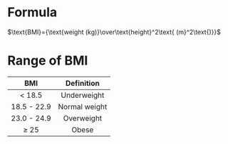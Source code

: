 # Formula
$\text{BMI}={\text{weight (kg)}\over\text{height}^2\text{ (m}^2\text{)}}$

# Range of BMI
|     BMI     |  Definition   |
| :---------: | :-----------: |
|   < 18.5    |  Underweight  |
| 18.5 - 22.9 | Normal weight |
| 23.0 - 24.9 |  Overweight   |
|    ≥ 25     |     Obese     |
